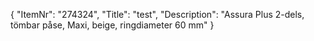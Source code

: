 {
  "ItemNr": "274324",
  "Title": "test",
  "Description": "Assura Plus 2-dels, tömbar påse, Maxi, beige, ringdiameter 60 mm"
}